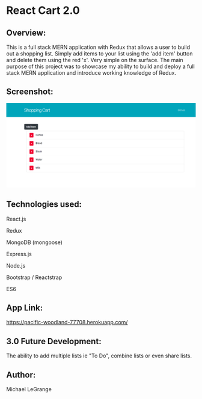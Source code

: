 # React Cart 2.0

## Overview: 

This is a full stack MERN application with Redux that allows a user to build out a shopping list. Simply add items to your list using the 'add item' button and delete them using the red 'x'. Very simple on the surface. The main purpose of this project was to showcase my ability to build and deploy a full stack MERN application and introduce working knowledge of Redux. 

## Screenshot:

![Alt text](screenshot.png?raw=true "App Screenshot")

## Technologies used:

React.js

Redux

MongoDB (mongoose)

Express.js

Node.js

Bootstrap / Reactstrap

ES6

## App Link:

https://pacific-woodland-77708.herokuapp.com/

## 3.0 Future Development:

The ability to add multiple lists ie "To Do", combine lists or even share lists. 

## Author:

Michael LeGrange